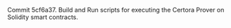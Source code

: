 Commit 5cf6a37.                    Build and Run scripts for executing the Certora Prover on Solidity smart contracts.
